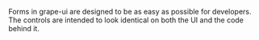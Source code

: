 Forms in grape-ui are designed to be as easy as possible for developers. The controls are intended to look identical on both the UI and the code behind it.